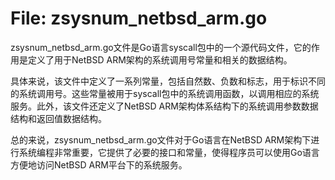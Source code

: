 # File: zsysnum_netbsd_arm.go

zsysnum_netbsd_arm.go文件是Go语言syscall包中的一个源代码文件，它的作用是定义了用于NetBSD ARM架构的系统调用号常量和相关的数据结构。

具体来说，该文件中定义了一系列常量，包括自然数、负数和标志，用于标识不同的系统调用号。这些常量被用于syscall包中的系统调用函数，以调用相应的系统服务。此外，该文件还定义了NetBSD ARM架构体系结构下的系统调用参数数据结构和返回值数据结构。

总的来说，zsysnum_netbsd_arm.go文件对于Go语言在NetBSD ARM架构下进行系统编程非常重要，它提供了必要的接口和常量，使得程序员可以使用Go语言方便地访问NetBSD ARM平台下的系统服务。

